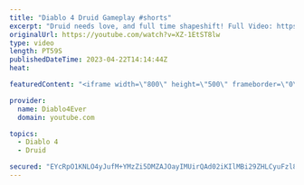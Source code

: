 ```yaml
---
title: "Diablo 4 Druid Gameplay #shorts"
excerpt: "Druid needs love, and full time shapeshift! Full Video: https://youtu.be/dZAwchykOWM More Videos: ..."
originalUrl: https://youtube.com/watch?v=XZ-1EtST8lw
type: video
length: PT59S
publishedDateTime: 2023-04-22T14:14:44Z
heat: 

featuredContent: "<iframe width=\"800\" height=\"500\" frameborder=\"0\" src=\"https://www.youtube.com/embed/XZ-1EtST8lw\" allow=\"accelerometer; autoplay; encrypted-media; gyroscope; picture-in-picture\" allowfullscreen></iframe>"

provider:
  name: Diablo4Ever
  domain: youtube.com

topics:
  - Diablo 4
  - Druid

secured: "EYcRpO1KNLO4yJufM+YMzZi5DMZAJOayIMUirQAd02iKIlMBi29ZHLCyuFzl8oaRECBGmkuZGY3xVxXWv9pluIqLAnf1cjaHZLzOivY6t8XN5qnvmm9ZzxKxXOsowmfBXNuG5p1ISY8wfjrJKFY3vQ4WSxkr3vaCGsxCja0DoAppLlWTXNtbt5waW5FJhtb8UiXu+DBGfsITecHv1HOXmMykP1LJmrlDdn2hVAFzLq73hdacOxXaWsQt8hXMNl1FosSzgDHPRL+1rGuViM0DXPqbZ1TNPjBAaVWXoQaQNuqj4ULqPjTkuma7kGo7Cbd9oSHOdOpb5k5SIjqu2G4d66B+GpcMneEQm42nf641vuMEPgV00Rf7w1wcTYxMy7hd/2lJqDdVokOq7X5YIDTpkg==;pE0pBRkAy+rSrBR/QOYnpw=="
---
```


